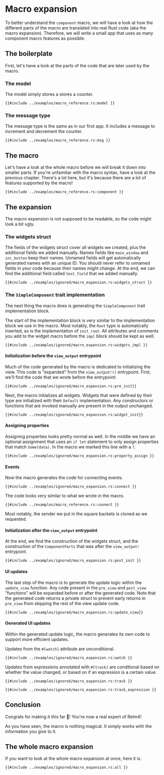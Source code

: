 # Macro expansion

To better understand the `component` macro, we will have a look at how the different parts of the macro are translated into real Rust code (aka the macro expansion). Therefore, we will write a small app that uses as many component macro features as possible.

## The boilerplate

First, let's have a look at the parts of the code that are later used by the macro.

### The model

The model simply stores a stores a counter.

```rust,ignore
{{#include ../examples/macro_reference.rs:model }}
```

### The message type

The message type is the same as in our first app. It includes a message to
increment and decrement the counter.

```rust,ignore
{{#include ../examples/macro_reference.rs:msg }}
```

## The macro

Let's have a look at the whole macro before we will break it down into smaller parts. If you're unfamiliar with the macro syntax, have a look at the previous chapter. There's a lot here, but it's because there are a lot of features supported by the macro!

```rust,ignore
{{#include ../examples/macro_reference.rs:component }}
```

## The expansion

The macro expansion is not supposed to be readable, so the code might look a bit ugly.

### The widgets struct

The fields of the widgets struct cover all widgets we created, plus the additional fields we added manually. Names fields like `main_window` and `inc_button` keep their names. Unnamed fields will get automatically generated names with an unique ID. You should never refer to unnamed fields in your code because their names might change. At the end, we can find the additional field called `test_field` that we added manually.

```rust,ignore
{{#include ../examples/ignored/macro_expansion.rs:widgets_struct }}
```

### The `SimpleComponent` trait implementation

The next thing the macro does is generating the `SimpleComponent` trait implementation block.

The start of the implementation block is very similar to the implementation block we use in the macro. Most notably, the `Root` type is automatically inserted, as is the implementation of `init_root`. All attributes and comments you add to the widget macro before the `impl` block should be kept as well.

```rust,ignore
{{#include ../examples/ignored/macro_expansion.rs:widgets_impl }}
```

#### Initialization before the `view_output` entrypoint

Much of the code generated by the macro is dedicated to initializing the view. This code is "expanded" from the `view_output!()` entrypoint. First, we'll find the code that we wrote before the entrypoint:

```rust,ignore
{{#include ../examples/ignored/macro_expansion.rs:pre_init}}
```

Next, the macro initializes all widgets. Widgets that were defined by their type are initialized with their `Default` implementation. Any constructors or functions that are invoked manually are present in the output unchanged.

```rust,ignore
{{#include ../examples/ignored/macro_expansion.rs:widget_init}}
```

#### Assigning properties

Assigning properties looks pretty normal as well. In the middle we have an optional assignment that uses an `if let` statement to only assign properties that match `Some(data)`. In the macro we marked this line with a `?`.

```rust,ignore
{{#include ../examples/ignored/macro_expansion.rs:property_assign }}
```

#### Events

Now the macro generates the code for connecting events.

```rust,ignore
{{#include ../examples/ignored/macro_expansion.rs:connect }}
```

The code looks very similar to what we wrote in the macro.

```rust,ignore
{{#include ../examples/macro_reference.rs:connect }}
```

Most notably, the sender we put in the square backets is cloned as we requested.

#### Initialization after the `view_output` entrypoint

At the end, we find the construction of the widgets struct, and the construction of the `ComponentParts` that was after the `view_output!` entrypoint.

```rust,ignore
{{#include ../examples/ignored/macro_expansion.rs:post_init }}
```

#### UI updates

The last step of the macro is to generate the update logic within the `update_view` function. Any code present in the `pre_view` and `post_view` "functions" will be expanded before or after the generated code. Note that the generated code returns a private struct to prevent early returns in `pre_view` from skipping the rest of the view update code.

```rust,ignore
{{#include ../examples/ignored/macro_expansion.rs:update_view}}
```

#### Generated UI updates

Within the generated update logic, the macro generates its own code to support more efficient updates.

Updates from the `#[watch]` attribute are unconditional.

```rust,ignore
{{#include ../examples/ignored/macro_expansion.rs:watch }}
```

Updates from expressions annotated with `#[track]` are conditional based on whether the value changed, or based on if an expression is a certain value.

```rust,ignore
{{#include ../examples/ignored/macro_expansion.rs:track }}
```

```rust,ignore
{{#include ../examples/ignored/macro_expansion.rs:track_expression }}
```

## Conclusion

Congrats for making it this far 🎉! You're now a real expert of Relm4!

As you have seen, the macro is nothing magical. It simply works with the information you give to it.

## The whole macro expansion

If you want to look at the whole macro expansion at once, here it is.

```rust,ignore
{{#include ../examples/ignored/macro_expansion.rs:all }}
```
